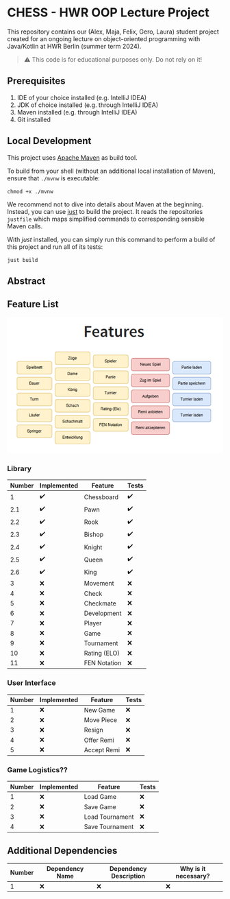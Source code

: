 # CHESS - HWR OOP Lecture Project
This repository contains our (Alex, Maja, Felix, Gero, Laura) student project created for an ongoing lecture on object-oriented
programming with Java/Kotlin at HWR Berlin (summer term 2024).

> :warning: This code is for educational purposes only. Do not rely on it!

## Prerequisites

1. IDE of your choice installed (e.g. IntelliJ IDEA)
2. JDK of choice installed (e.g. through IntelliJ IDEA)
3. Maven installed (e.g. through IntelliJ IDEA)
4. Git installed

## Local Development

This project uses [Apache Maven][maven] as build tool.

To build from your shell (without an additional local installation of Maven), ensure that `./mvnw`
is executable:

```
chmod +x ./mvnw
```

We recommend not to dive into details about Maven at the beginning.
Instead, you can use [just][just] to build the project.
It reads the repositories `justfile` which maps simplified commands to corresponding sensible Maven
calls.

With _just_ installed, you can simply run this command to perform a build of this project and run
all of its tests:

```
just build
```

## Abstract

[TODO]: # (Write a short description of your project.)
[TODO]: # (State most important features.)
[TODO]: # (State the most interesting problems you encountered during the project.)

## Feature List

![Screenshot of the expected features of this project.](img.png)

[TODO]: # (For each feature implemented, add a row to the table!)

### Library

| Number | Implemented        | Feature      | Tests              |
|--------|--------------------|--------------|--------------------|
| 1      | :heavy_check_mark: | Chessboard   | :heavy_check_mark: |
| 2.1    | :heavy_check_mark: | Pawn         | :heavy_check_mark: |
| 2.2    | :heavy_check_mark: | Rook         | :heavy_check_mark: |
| 2.3    | :heavy_check_mark: | Bishop       | :heavy_check_mark: |
| 2.4    | :heavy_check_mark: | Knight       | :heavy_check_mark: |
| 2.5    | :heavy_check_mark: | Queen        | :heavy_check_mark: |
| 2.6    | :heavy_check_mark: | King         | :heavy_check_mark: |
| 3      | :x:                | Movement     | :x:                |
| 4      | :x:                | Check        | :x:                |
| 5      | :x:                | Checkmate    | :x:                |
| 6      | :x:                | Development  | :x:                |
| 7      | :x:                | Player       | :x:                |
| 8      | :x:                | Game         | :x:                |
| 9      | :x:                | Tournament   | :x:                |
| 10     | :x:                | Rating (ELO) | :x:                |
| 11     | :x:                | FEN Notation | :x:                |

### User Interface

| Number | Implemented | Feature     | Tests |
|--------|-------------|-------------|-------|
| 1      | :x:         | New Game    | :x:   |
| 2      | :x:         | Move Piece  | :x:   |
| 3      | :x:         | Resign      | :x:   |
| 4      | :x:         | Offer Remi  | :x:   |
| 5      | :x:         | Accept Remi | :x:   |

### Game Logistics??

| Number | Implemented | Feature         | Tests |
|--------|-------------|-----------------|-------|
| 1      | :x:         | Load Game       | :x:   |
| 2      | :x:         | Save Game       | :x:   |
| 3      | :x:         | Load Tournament | :x:   |
| 4      | :x:         | Save Tournament | :x:   |

## Additional Dependencies

[TODO]: # (For each additional dependency your project requires- Add an additional row to the table!)

| Number | Dependency Name | Dependency Description | Why is it necessary? |
|--------|-----------------|------------------------|----------------------|
| 1      | :x:             | :x:                    | :x:                  |


[maven]: https://maven.apache.org/
[just]: https://github.com/casey/just
